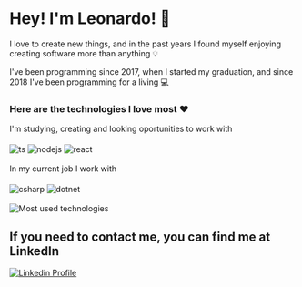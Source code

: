# Hey! I'm Leonardo! 👋

I love to create new things, and in the past years I found myself enjoying creating software more than anything 💡

I've been programming since 2017, when I started my graduation, and since 2018 I've been programming for a living 💻

### Here are the technologies I love most ❤️

<div style="display: inline_block">
  <span> I'm studying, creating and looking oportunities to work with</span><br><br>
  <img align="center" alt="ts" src="https://img.shields.io/badge/TypeScript-007ACC?style=for-the-badge&logo=typescript&logoColor=white" />
  <img align="center" alt="nodejs" src="https://img.shields.io/badge/Node.js-43853D?style=for-the-badge&logo=node.js&logoColor=white" />
  <img align="center" alt="react" src="https://img.shields.io/badge/React-20232A?style=for-the-badge&logo=react&logoColor=61DAFB" /><br><br>
  <span> In my current job I work with</span><br><br>
  <img align="center" alt="csharp" src="https://img.shields.io/badge/C%23-239120?style=for-the-badge&logo=c-sharp&logoColor=white" />
  <img align="center" alt="dotnet" src="https://img.shields.io/badge/.NET-5C2D91?style=for-the-badge&logo=.net&logoColor=white" /><br><br>
  <img align="center" alt="Most used technologies" src="https://github-readme-stats.vercel.app/api/top-langs/?username=leoprietsch&layout=compact&theme=midnight-purple" />
</div>

## If you need to contact me, you can find me at LinkedIn

[![Linkedin Profile](https://img.shields.io/badge/LinkedIn-0077B5?style=for-the-badge&logo=linkedin&logoColor=white)](https://www.linkedin.com/in/leoprietsch)







